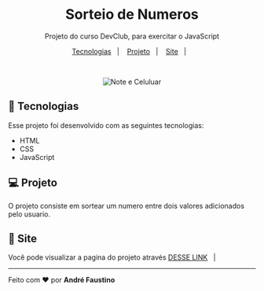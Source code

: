 <h1 align="center">Sorteio de Numeros</h1>

<p align="center">
  Projeto do curso DevClub, para exercitar o JavaScript</p>

<p align="center">
  <a href="#-tecnologias">Tecnologias</a>&nbsp;&nbsp;&nbsp;|&nbsp;&nbsp;&nbsp;
  <a href="#-projeto">Projeto</a>&nbsp;&nbsp;&nbsp;|&nbsp;&nbsp;&nbsp;
  <a href="#-site">Site</a>&nbsp;&nbsp;&nbsp;|&nbsp;&nbsp;&nbsp;
</p>


<br>

<p align="center">
  <img alt="Note e Celuluar" src="[https://github.com/Andre-FOliveira/conversorMoedas/blob/main/src/rd.jpg?raw=true">
  
</p>

## 🚀 Tecnologias

Esse projeto foi desenvolvido com as seguintes tecnologias:

- HTML
- CSS
- JavaScript


## 💻 Projeto

O projeto consiste em sortear um numero entre dois valores adicionados pelo usuario.

## 🔖 Site

Você pode visualizar a pagina do projeto através <a href="devsorteio.netlify.app" target="_blank">DESSE LINK</a>&nbsp;&nbsp;&nbsp;|&nbsp;&nbsp;&nbsp;

---

Feito com ♥ por <b>André Faustino</b>
